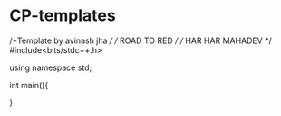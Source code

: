 # CP-templates
/*Template by avinash jha */
/* ROAD TO RED */
/* HAR HAR MAHADEV */
#include<bits/stdc++.h>

using namespace std;
 
int main(){





}
